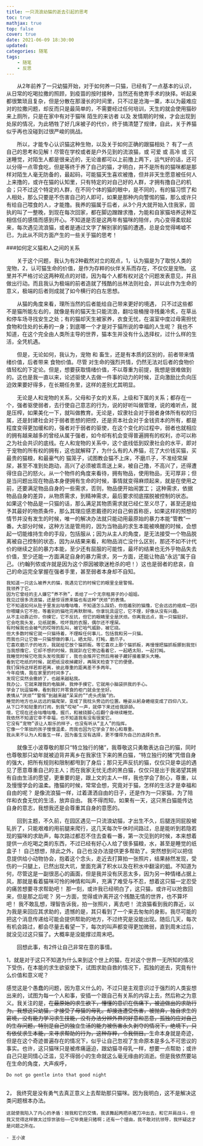 ```yaml
---
title: 一只流浪幼猫的逝去引起的思考
toc: true
mathjax: true
top: false
cover: true
date: 2021-06-09 18:30:00
updated:
categories: 随笔
tags:
	- 随笔
	- 反思
---
```




　　从2年前养了一只幼猫开始，对于如何养一只猫，已经有了一点基本的认识，从日常的吃喝拉撒的照顾，到疫苗的按时接种，当然还有绝育手术的抉择。听起来都很繁琐且复杂，但是分散在那漫长的时间里，只不过是沧海一粟，本以为最难应对的拉撒问题，却反而只是最简单的，不需要经过任何培训，天生的就会使用猫砂来上厕所，只是在家中有对于猫咪 陌生的来访者 以及 发情期的时候，才会出现到处尿的情况，为此牺牲了好几床被子的代价，终于搞清楚了规律，自此，关于养猫似乎再也没碰到过很严峻的挑战。

　　所以，才能专心认识猫这种生物，以及关于如何正确的跟猫相处？ 有了一点自己的思考和见解！尽管在学校或者是户外见到的流浪猫，或 可爱 或 高冷 或 沉迷睡觉，对陌生人都是很亲近的，无论谁都可以上前撸上两下，运气好的话，还可以分得一点零食吃，但是等终于养了自己的猫，才明白，并不是所有的猫咪都是那样对陌生人毫无防备的，最起码，可能猫天生喜欢被撸，但并非天生愿意被任何人上来撸的，或许在猫的认知里，只有特定的对自己好的人群，才拥有撸自己的机会；只不过这个特定的人群，在不同个体的猫的眼中，是不同的，有的猫习惯了和人相处，那么只要是不伤害自己的人即可，如果是那种内向警惕的猫，那么或许只有给自己喂食的人，才能撸。我养的猫属于后者，从3个月大就开始入住我家，固执的叫了一整晚，到现在每次回家，都在脚边蹭蹭求撸，为能和自家猫培养这种互相信任的感情而感到开心。不知道是否是这两年有猫咪的陪伴，内心变得柔软起来，每次遇见流浪猫，或者是通过文字了解别家的猫的遭遇，总是会觉得唏嘘不已，为此从不同方面产生的一些关于猫的思考！

###如何定义猫和人之间的关系

　　关于这个问题，我认为有2种截然对立的观点，1，认为猫是为了取悦人类的宠物，2，认可猫生命的价值，是作为存粹的伙伴关系而存在，不仅仅是宠物。 这里并不严格讨论这两种观点的对错，因为每个人都有权对这个问题发表意见，并且做出行动。而且我认为极端的前者造就了残酷的丛林法则社会，并以此作为生命的意义，极端的后者则成就了如今横行的白左思想。

　　从猫的角度来看，理所当然的后者能给自己带来更好的境遇， 只不过这些都不是猫所能左右的，就像是有的猫天生只能流浪，翻垃圾桶搜寻残羹冷炙，在草丛和停车场寻找安生之处；有的猫却天生被家养，衣食无忧，在温室中度过毋需担忧食物和住处的长寿的一身；到底哪一个才是对于猫所说的幸福的人生呢？ 我也不知道，在这个完全由人类所主导的世界，猫本生并没有什么选择权，过什么样的生活，全凭机遇。

　　但是，无论如何，我认为，宠物 和 畜生，还是有本质的区别的，前者带来情绪价值，后者带来 食物价值。尽管 对生命的强烈共情，仍然无法对后者的食物价值轻松的下定论。但是，想要获取情绪价值，不以尊重为前提，我想是很难做到的。这也是我一直以来，论述驱使人去做一件事的动力的时候，正向激励比负向压迫效果要好得多，在长期任务里，这样的差别尤其明显。

　　无论是人和宠物的关系，父母和子女的关系，上级和下属的关系；都存在一个，强者驱使弱者，去行使自己意志的行为，说的好听叫做管理，说的难听点，就是压榨，如果美化一下，就叫做教育。无论是，奴隶社会对于弱者身体所有权的归属，还是封建社会对于弱者思想的把控，还是资本社会对于金钱资本的所有，都是程度变得更加缓和的，强者对于弱者的驱使，在这个变化的过程中，弱者也就相应的拥有越来越多的曾经从属于强者，如今却有机会变得普遍拥有的权利，亦可以称之为社会共识的底线。在人和宠物的关系中，这个底线低到奴隶社会的水平，即对于宠物的所有权的拥有，这也就解释了，为什么有的人养猫，花了大价钱买猫，买最贵的猫粮，和最豪气的 猫笼子，试图教会猫不上床，不磨爪子，不准经常屎尿，甚至不准到处跑动，高兴了必须被乖乖送上来，被自己撸，不高兴了，还得遭得住自己的怒火。从一个物件的角度来看待，拥有物品，使用物品，无可厚非；但是当问题出现在物品本身便拥有生命的时候，事情就变得麻烦起来，就是在使用之前，还要满足物品自身的一些需求，否则，物品便开始闹罢工； 这种需求，依据物品自身的差异，从物质需求，到精神需求，最后要求彻底摆脱被控制的状态。 如果这个物品是一只猫的话，那么满足其物质需求就已经仁至义尽了，甚至还是给予其最好的物质条件，那么其理应感恩戴德的对自己俯首称臣，如果这样的预想的情节并没有发生的时候，唯一的解决办法就只能动用最原始的暴力本能“管教”一番。大部分时候，这种方法是管用的，因为当物品的求生本能被唤醒的时候，会想起一切能维持生命的手段，包括服从；因为从主人的角度，是无法接受一个物品脱离被自己控制的状态，因为从结果来看，和物品消亡没什么区别，那还不如不计代价的继续之前的暴力本能，至少还有屈服的可能性，最坏的结果也无外乎物品失去价值，至少还能一方面满足自身的暴力需求，另一方面，还能让物品“永远”属于自己。（约翰列侬或许就是因为这个原因被歌迷枪杀的吧！）这也是弱者的悲哀，自己的命运完全掌握在强者手里，甚至弱者本身却不自知。

```tex
我知道一只这么被养大的猫，我遇见它的时候它的眼里全是警惕。
我领养了它。
因为它曾经的主人嫌它“养不熟”，丢给了一个无奈租房子的小姐姐。
我见过很多流浪猫，还是惊讶原来猫也有这种“厌烦”的表情。
它不知道如何从肚子里发出咕噜咕噜，不知道怎么踩奶，你抱着别的猫撸，它会远远的缩成一团看着。
你喂罐头它不抢，等着别的猫吃完再默默啃。你拿玩具逗它，它不理，好像从没有兴趣。
从不主动靠近你，你摸它，它不反抗，但它的眼睛里全是厌烦。你离我远点，我一只猫挺好。
它会吃我头发，见纸就撕，咬坏我的衣服，偶尔还不埋屎。
有时候我也会被气的哎呀的乱叫，被它哈气威胁，被它挠。
但大多数时候它就一只猫待着，不理睬任何事儿，包括我和另一只猫。
而我也只让它做一只猫想做的事儿，晒太阳，打盹，磨爪子。
它喜欢磨爪子的地方，我就给它放个猫抓板。等它喜欢上那个猫抓板，再慢慢把猫抓板挪到我觉得方便的地方
当我想撸它，它却不想的时候，我就趴在它旁边看着它，一起晒太阳，一起打盹。
我睡觉时候它吃我头发咬我脚丫，我也会推开它然后用被子藏好接着蒙头大睡。
看到它吃纸的时候，就把纸没收掉藏好，再隔天检查下它的便便。
我们保持这样若即若离，彼此尊重的距离差不多两年。
今年疫情，我在家里的时间多了。
发现它突然会撒娇了，也越来越粘我。
我办公，它就来蹭我的电脑屏，我伸手摸它，它就用小脑袋拱我的手心。
学会了玩逗猫棒，看到我打开零食的柜门就会坐坐好。
表情从“厌烦”“警惕”到越来越“呆呆的”“虎头虎脑”的。
睡觉的地方也从远远的猫爬架，变成了我枕头旁边的位置。睡姿从躬身蜷缩变成了四仰八叉。
从下口不知轻重的打闹，到我“哎呦”一声，就停下来还给我舔舔。
哦，它现在还会咕噜咕噜，握爪，和被挠脚心后翻个身继续睡觉。
我依然不知道它幸不幸福，也不知道我有没有很爱它。
它没有“宠物”该让人取乐的样子，也没有听从“主人”的指挥。
它像一个笨拙的孩子慢慢温柔，而我也因为它学会了耐心和尊重。
我从来不认为人和畜生一样，因为畜生没有选择，更不懂得为自己的选择负责。
```



　　就像王小波尊敬的那只“特立独行的猪”，我尊敬这只勇敢表达自己的猫，同时也尊敬那只幼年就被迫背井离乡在我家住下来的黑白猫，“特立独行的猪”凭借自身的强大，把所有规则和限制都甩到了身后；那只无声反抗的猫，仅仅只是幸运的遇见了愿意尊重自己的主人；而在我家无忧无虑的黑白猫，仅仅只是出于我渴望其拥有自由生活的愿望，更重要的是，跟上文的主人一样，我也学会了耐心，尊重，以及慢慢学会的温柔。撸猫的时候，常常会想，究竟对于猫，怎样的生活才是幸福和自由的呢？ 是像流浪猫一样，过着潇洒自由的日子，还是作为一只家猫，为了陪伴和衣食无忧的生活，放弃自由。 我不得而知，如果有一天，这只黑白猫能传达自身的意志，我想我还是会尊重其自身的意愿的。

　　回到主题，不久前，在园区遇见一只流浪幼猫，才出生不久，后腿连同屁股被轧折了，只能艰难的用前腿来爬行，这几天每次午休时间路过，总是能听到若隐若现的猫咪的求助声，每次路过都忍不住去查看一番，第一次见到的时候，本来想着提供一点吃喝之类的东西，不过已经有好心人给了很多猫粮，水，甚至是睡觉的纸盒子！ 自己想想，除此之外，自己也没办法提供更多帮助了。突然想到可以把信息提供给小动物协会，抱着这个念头，走近去打算拍一张照片，结果赫然发现，受伤的一只腿上，已然出现大坑，里面充满了积水以及在积水中翻滚的蛆。不知道为何，尽管这是一副很恶心的画面，但是我并没有厌恶太多，因为另一种情绪占据上风，那就是看着猫咪可怜的神情和叫声，充满了难受与不忍，想着这只猫一定忍受的痛苦想要寻求帮助吧！ 那一刻，或许我已经明白了，这只猫，或许可以抢救回来，但是那之后呢？ 另一方面，觉得或许离开这个残酷无情的世界，也不算坏吧！ 我不敢乱想，理智告诉我，拍一张照片，离去吧！ 流浪猫看到我的靠近，以为我是来回应其求助的，遗憾的是，其只看到了一个来去匆匆的身影。我尽可能的把这个消息传递给可能会提供帮助的地方，不过终究是没能出现。随后几天，每次有机会路过，都会尽量去看望一下，每次的叫声都变得更加微弱，直到周末过后，就没见过这只猫了。大概率是没能撑过周末吧。

　　回想此事，有2件让自己非常在意的事情。

1，就是对于这只不知道为什么来到这个世上的猫，在对这个世界一无所知的情况下受伤，在本能的求生欲驱使下，试图求助自救的情况下，孤独的逝去，究竟有什么价值和意义呢？

感觉这是个愚蠢的问题，因为意义什么的，不过只是主观意识过于强烈的人类妄想出来的，试图为每一个人和事，安插一个跟自己有关系的内容上去，然后称之为意义。我关注的是，~~在最原始的求生欲下，懵懂的意识在伤痛下，被迫做出的求助行为。我想这只幼猫，才接受了母猫的母乳。却接连遭受伤害，被抛弃，独自求生的窘境，没有能力学习求生技能，没有办法分辨外界的好意和恶意，孤独的应对自己的生存问题，特别是自己的独立生活的能力被伤害永久剥夺的情况下，绝境下，只有依仗求生本能，来寻求帮助的行为，这种存粹，令我侧目。~~生命本身就是奇迹，但是在这个奇迹普遍存在的情况下，似乎让自己忽视了生命原本是多么不可思议的事实。也许，这只猫咪只是被疼痛逼迫，跟幼猫寻母乳一样，想要一点帮助；或许自己只是同情心泛滥，见不得弱小的生命就这么毫无缘由的消逝。但是我依然要站在生命的角度，大声疾呼， 

```tex
Do not go gentle into that good night
																			- Dylan Thomas
```



2， 我终究是没有勇气去真正意义上去帮助那只猫咪。因为我明白，这不是解决这类问题根本办法。

```
这就使我陷入了内心的矛盾：按我和它的交情，我该舞起两把杀猪刀冲出去，和它并肩战斗，但我又觉得这样做太过惊世骇俗——它毕竟是只猪啊；还有一个理由，我不敢对抗领导，我怀疑这才是问题之所在。
																					- 王小波
```

